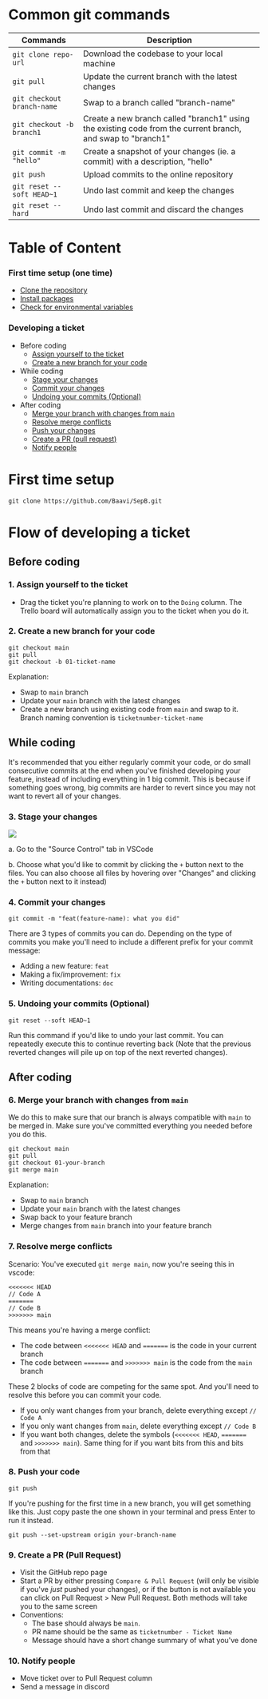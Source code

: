 # Common git commands
| Commands                       | Description                                                                                                  |
|--------------------------------|--------------------------------------------------------------------------------------------------------------|
| `git clone repo-url` | Download the codebase to your local machine                                                                  |
| `git pull`                     | Update the current branch with the latest changes                                                            |
| `git checkout branch-name`     | Swap to a branch called "branch-name"                                                                        |
| `git checkout -b branch1`      | Create a new branch called "branch1" using the existing code from the current branch, and swap to "branch1" |
| `git commit -m "hello"`        | Create a snapshot of your changes (ie. a commit) with a description, "hello"                                 |
| `git push`                     | Upload commits to the online repository                                                                      |
| `git reset --soft HEAD~1`      | Undo last commit and keep the changes                                                                        |
| `git reset --hard`             | Undo last commit and discard the changes                                                                     |

# Table of Content
### First time setup (one time)
  - [Clone the repository](first-time-setup)
  - [Install packages](first-time-setup)
  - [Check for environmental variables](first-time-setup)
### Developing a ticket
- Before coding
  - [Assign yourself to the ticket](#1-assign-yourself-to-the-ticket)
  - [Create a new branch for your code](#2-create-a-new-branch-for-your-code)
- While coding
  - [Stage your changes](#3-stage-your-changes)
  - [Commit your changes](#4-commit-your-changes)
  - [Undoing your commits (Optional)](#5-undoing-your-commits-optional)
- After coding
  - [Merge your branch with changes from `main`](#6-merge-your-branch-with-changes-from-main)
  - [Resolve merge conflicts](#7-resolve-merge-conflicts)
  - [Push your changes](#8-push-your-code)
  - [Create a PR (pull request)](#9-create-a-pr-pull-request)
  - [Notify people](#10-notify-people)

# First time setup
```
git clone https://github.com/Baavi/SepB.git
```

# Flow of developing a ticket
## Before coding
### 1. Assign yourself to the ticket
- Drag the ticket you're planning to work on to the `Doing` column. The Trello board will automatically assign you to the ticket when you do it.

### 2. Create a new branch for your code
```
git checkout main
git pull
git checkout -b 01-ticket-name
```
Explanation:
- Swap to `main` branch
- Update your `main` branch with the latest changes
- Create a new branch using existing code from `main` and swap to it. Branch naming convention is `ticketnumber-ticket-name`

## While coding
It's recommended that you either regularly commit your code, or do small consecutive commits at the end when you've finished developing your feature, instead of including everything in 1 big commit. This is because if something goes wrong, big commits are harder to revert since you may not want to revert all of your changes. 

### 3. Stage your changes
![](./docs/staging-code.png)

a. Go to the "Source Control" tab in VSCode

b. Choose what you'd like to commit by clicking the `+` button next to the files. You can also choose all files by hovering over "Changes" and clicking the `+` button next to it instead)

### 4. Commit your changes
```
git commit -m "feat(feature-name): what you did"
```
There are 3 types of commits you can do. Depending on the type of commits you make you'll need to include a different prefix for your commit message:
- Adding a new feature: `feat`
- Making a fix/improvement: `fix`
- Writing documentations: `doc`

### 5. Undoing your commits (Optional)
```
git reset --soft HEAD~1
```
Run this command if you'd like to undo your last commit. You can repeatedly execute this to continue reverting back (Note that the previous reverted changes will pile up on top of the next reverted changes).

## After coding

### 6. Merge your branch with changes from `main`
We do this to make sure that our branch is always compatible with `main` to be merged in. Make sure you've committed everything you needed before you do this.
```
git checkout main
git pull
git checkout 01-your-branch
git merge main
```
Explanation:
- Swap to `main` branch
- Update your `main` branch with the latest changes
- Swap back to your feature branch
- Merge changes from `main` branch into your feature branch

### 7. Resolve merge conflicts
Scenario: You've executed `git merge main`, now you're seeing this in vscode: 
```
<<<<<<< HEAD
// Code A
=======
// Code B
>>>>>>> main
```
This means you're having a merge conflict:
- The code between `<<<<<<< HEAD` and `=======` is the code in your current branch
- The code between `=======` and `>>>>>>> main` is the code from the `main` branch

These 2 blocks of code are competing for the same spot. And you'll need to resolve this before you can commit your code.
- If you only want changes from your branch, delete everything except `// Code A`
- If you only want changes from `main`, delete everything except `// Code B`
- If you want both changes, delete the symbols (`<<<<<<< HEAD`, `=======` and `>>>>>>> main`). Same thing for if you want bits from this and bits from that

### 8. Push your code
```
git push
```
If you're pushing for the first time in a new branch, you will get something like this. Just copy paste the one shown in your terminal and press Enter to run it instead.
```
git push --set-upstream origin your-branch-name
```

### 9. Create a PR (Pull Request)
- Visit the GitHub repo page
- Start a PR by either pressing `Compare & Pull Request` (will only be visible if you've *just* pushed your changes), or if the button is not available you can click on Pull Request > New Pull Request. Both methods will take you to the same screen
- Conventions:
  - The base should always be `main`.
  - PR name should be the same as `ticketnumber - Ticket Name`
  - Message should have a short change summary of what you've done

### 10. Notify people
- Move ticket over to Pull Request column
- Send a message in discord
